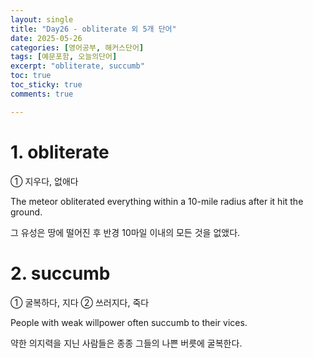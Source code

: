 ```yaml
---
layout: single
title: "Day26 - obliterate 외 5개 단어"
date: 2025-05-26
categories: [영어공부, 해커스단어]
tags: [예문포함, 오늘의단어]
excerpt: "obliterate, succumb"
toc: true
toc_sticky: true
comments: true

---
```


# 1. obliterate
① 지우다, 없애다

The meteor obliterated everything within a 10-mile radius after it hit the ground.

그 유성은 땅에 떨어진 후 반경 10마일 이내의 모든 것을 없앴다.


# 2. succumb
① 굴복하다, 지다 ② 쓰러지다, 죽다

People with weak willpower often succumb to their vices.

약한 의지력을 지닌 사람들은 종종 그들의 나쁜 버릇에 굴복한다.
